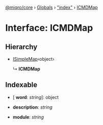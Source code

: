 [@miqro/core](../README.md) › [Globals](../globals.md) › ["index"](../modules/_index_.md) › [ICMDMap](_index_.icmdmap.md)

# Interface: ICMDMap

## Hierarchy

* [ISimpleMap](_index_.isimplemap.md)‹object›

  ↳ **ICMDMap**

## Indexable

* \[ **word**: *string*\]: object

* **description**: *string*

* **module**: *string*
